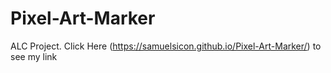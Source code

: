 # Pixel-Art-Marker
ALC Project.
Click Here (https://samuelsicon.github.io/Pixel-Art-Marker/) to see my link
